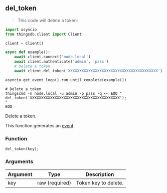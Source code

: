 ## del_token

> This code will delete a token:

```python
import asyncio
from thingsdb.client import Client

client = Client()

async def example():
    await client.connect('node.local')
    await client.authenticate('admin', 'pass')
    # Delete a token
    await client.del_token('XXXXXXXXXXXXXXXXXXXXXXXXXXXXXXXXXXXXXXXX')

asyncio.get_event_loop().run_until_complete(example())
```

```shell
# Delete a token
thingscmd -n node.local -u admin -p pass -q << EOQ "
del_token('XXXXXXXXXXXXXXXXXXXXXXXXXXXXXXXXXXXXXXXX');
"
EOQ
```

Delete a token.

This function generates an [event](#events).

### Function
`del_token(key);`

### Arguments
Argument | Type | Description
-------- | ---- | -----------
key | raw (required) | Token key to delete.
